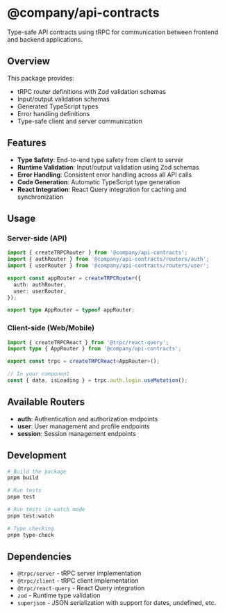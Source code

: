 # @company/api-contracts

Type-safe API contracts using tRPC for communication between frontend and backend applications.

## Overview

This package provides:
- tRPC router definitions with Zod validation schemas
- Input/output validation schemas
- Generated TypeScript types
- Error handling definitions
- Type-safe client and server communication

## Features

- **Type Safety**: End-to-end type safety from client to server
- **Runtime Validation**: Input/output validation using Zod schemas
- **Error Handling**: Consistent error handling across all API calls
- **Code Generation**: Automatic TypeScript type generation
- **React Integration**: React Query integration for caching and synchronization

## Usage

### Server-side (API)

```typescript
import { createTRPCRouter } from '@company/api-contracts';
import { authRouter } from '@company/api-contracts/routers/auth';
import { userRouter } from '@company/api-contracts/routers/user';

export const appRouter = createTRPCRouter({
  auth: authRouter,
  user: userRouter,
});

export type AppRouter = typeof appRouter;
```

### Client-side (Web/Mobile)

```typescript
import { createTRPCReact } from '@trpc/react-query';
import type { AppRouter } from '@company/api-contracts';

export const trpc = createTRPCReact<AppRouter>();

// In your component
const { data, isLoading } = trpc.auth.login.useMutation();
```

## Available Routers

- **auth**: Authentication and authorization endpoints
- **user**: User management and profile endpoints
- **session**: Session management endpoints

## Development

```bash
# Build the package
pnpm build

# Run tests
pnpm test

# Run tests in watch mode
pnpm test:watch

# Type checking
pnpm type-check
```

## Dependencies

- `@trpc/server` - tRPC server implementation
- `@trpc/client` - tRPC client implementation
- `@trpc/react-query` - React Query integration
- `zod` - Runtime type validation
- `superjson` - JSON serialization with support for dates, undefined, etc.